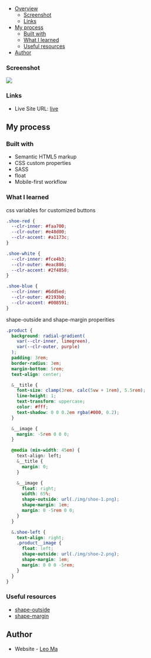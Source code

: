 - [Overview](#overview)
  - [Screenshot](#screenshot)
  - [Links](#links)
- [My process](#my-process)
  - [Built with](#built-with)
  - [What I learned](#what-i-learned)
  - [Useful resources](#useful-resources)
- [Author](#author)

### Screenshot

![](./screenshot.jpg)

### Links

- Live Site URL: [live](https://stoic-shockley-38f47b.netlify.app/)

## My process

### Built with

- Semantic HTML5 markup
- CSS custom properties
- SASS
- float
- Mobile-first workflow

### What I learned

css variables for customized buttons

```css
.shoe-red {
  --clr-inner: #faa700;
  --clr-outer: #e48d00;
  --clr-accent: #a1173c;
}

.shoe-white {
  --clr-inner: #fce4b3;
  --clr-outer: #eac886;
  --clr-accent: #2f4858;
}

.shoe-blue {
  --clr-inner: #6dd5ed;
  --clr-outer: #2193b0;
  --clr-accent: #008591;
}
```

shape-outside and shape-margin properities

```css
.product {
  background: radial-gradient(
    var(--clr-inner, limegreen),
    var(--clr-outer, purple)
  );
  padding: 3rem;
  border-radius: 3em;
  margin-bottom: 5rem;
  text-align: center;

  &__title {
    font-size: clamp(3rem, calc(5vw + 1rem), 5.5rem);
    line-height: 1;
    text-transform: uppercase;
    color: #fff;
    text-shadow: 0 0 0.2em rgba(#000, 0.2);
  }

  &__image {
    margin: -5rem 0 0 0;
  }

  @media (min-width: 45em) {
    text-align: left;
    &__title {
      margin: 0;
    }

    &__image {
      float: right;
      width: 65%;
      shape-outside: url(./img/shoe-1.png);
      shape-margin: 1em;
      margin: 0 -5rem 0 0;
    }
  }

  &.shoe-left {
    text-align: right;
    .product__image {
      float: left;
      shape-outside: url(./img/shoe-2.png);
      shape-margin: 1em;
      margin: 0 0 0 -5rem;
    }
  }
}
```

### Useful resources

- [shape-outside](https://developer.mozilla.org/en-US/docs/Web/CSS/shape-outside)
- [shape-margin](https://developer.mozilla.org/en-US/docs/Web/CSS/shape-margin)

## Author

- Website - [Leo Ma](https://frosty-swartz-dafd0f.netlify.app/)

